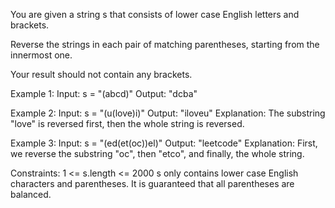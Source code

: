 
You are given a string s that consists of lower case English letters and brackets.

Reverse the strings in each pair of matching parentheses, starting from the innermost one.

Your result should not contain any brackets.

 
Example 1:
Input: s = "(abcd)"
Output: "dcba"

Example 2:
Input: s = "(u(love)i)"
Output: "iloveu"
Explanation: The substring "love" is reversed first, then the whole string is reversed.

Example 3:
Input: s = "(ed(et(oc))el)"
Output: "leetcode"
Explanation: First, we reverse the substring "oc", then "etco", and finally, the whole string.
 

Constraints:
1 <= s.length <= 2000
s only contains lower case English characters and parentheses.
It is guaranteed that all parentheses are balanced.